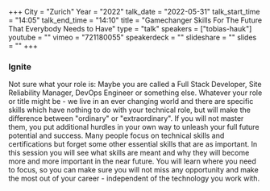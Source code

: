 +++
City = "Zurich"
Year = "2022"
talk_date = "2022-05-31"
talk_start_time = "14:05"
talk_end_time = "14:10"
title = "Gamechanger Skills For The Future That Everybody Needs to Have"
type = "talk"
speakers = ["tobias-hauk"]
youtube = ""
vimeo = "721180055"
speakerdeck = ""
slideshare = ""
slides = ""
+++

### Ignite

Not sure what your role is: Maybe you are called a Full Stack Developer, Site Reliability Manager, DevOps Engineer or something else. Whatever your role or title might be - we live in an ever changing world and there are specific skills which have nothing to do with your technical role, but will make the difference between "ordinary" or "extraordinary". If you will not master them, you put additional hurdles in your own way to unleash your full future potential and success. Many people focus on technical skills and certifications but forget some other essential skills that are as important. In this session you will see what skills are meant and why they will become more and more important in the near future. You will learn where you need to focus, so you can make sure you will not miss any opportunity and make the most out of your career - independent of the technology you work with.